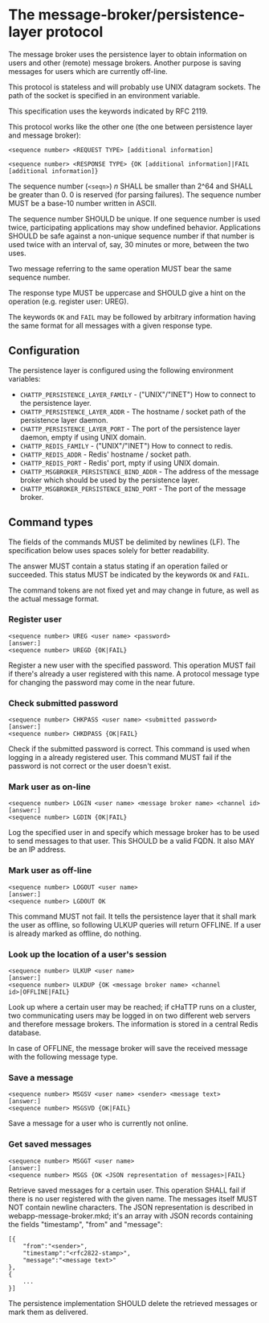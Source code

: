 # The message-broker/persistence-layer protocol

The message broker uses the persistence layer to obtain information
on users and other (remote) message brokers. Another purpose is saving messages
for users which are currently off-line.

This protocol is stateless and will probably use UNIX datagram sockets. The path of
the socket is specified in an environment variable.

This specification uses the keywords indicated by RFC 2119.

This protocol works like the other one (the one between persistence layer and message broker):

    <sequence number> <REQUEST TYPE> [additional information]

    <sequence number> <RESPONSE TYPE> {OK [additional information]|FAIL [additional information]}

The sequence number (`<seqn>`) *n* SHALL be smaller than 2^64 and SHALL be greater than 0. 0 is reserved (for parsing failures).
The sequence number MUST be a base-10 number written in ASCII.

The sequence number SHOULD be unique. If one sequence number is used twice, participating applications may show
undefined behavior. Applications SHOULD be safe against a non-unique sequence number if that number is used
twice with an interval of, say, 30 minutes or more, between the two uses.

Two message referring to the same operation MUST bear the same sequence number.

The response type MUST be uppercase and SHOULD give a hint on the operation (e.g. register user: UREG).

The keywords `OK` and `FAIL` may be followed by arbitrary information having the same format for all messages with
a given response type.

## Configuration

The persistence layer is configured using the following environment variables:

* `CHATTP_PERSISTENCE_LAYER_FAMILY` - ("UNIX"/"INET") How to connect to the persistence layer.
* `CHATTP_PERSISTENCE_LAYER_ADDR` - The hostname / socket path of the persistence layer daemon.
* `CHATTP_PERSISTENCE_LAYER_PORT` - The port of the persistence layer daemon, empty if using UNIX domain.
* `CHATTP_REDIS_FAMILY` - ("UNIX"/"INET") How to connect to redis.
* `CHATTP_REDIS_ADDR` - Redis' hostname / socket path.
* `CHATTP_REDIS_PORT` - Redis' port,  mpty if using UNIX domain.
* `CHATTP_MSGBROKER_PERSISTENCE_BIND_ADDR` - The address of the message broker which should be used by the persistence layer.
* `CHATTP_MSGBROKER_PERSISTENCE_BIND_PORT` - The port of the message broker.

## Command types

The fields of the commands MUST be delimited by newlines (LF). The specification below uses
spaces solely for better readability.

The answer MUST contain a status stating if an operation failed or succeeded. This status MUST be indicated
by the keywords `OK` and `FAIL`.

The command tokens are not fixed yet and may change in future, as well as the actual message format.

### Register user

    <sequence number> UREG <user name> <password>
    [answer:]
    <sequence number> UREGD {OK|FAIL}

Register a new user with the specified password. This operation MUST fail if there's already a user registered
with this name. A protocol message type for changing the password may come in the near future.

### Check submitted password

    <sequence number> CHKPASS <user name> <submitted password>
    [answer:]
    <sequence number> CHKDPASS {OK|FAIL}

Check if the submitted password is correct. This command is used when logging in a already registered user. This command
MUST fail if the password is not correct or the user doesn't exist.

### Mark user as on-line

    <sequence number> LOGIN <user name> <message broker name> <channel id>
    [answer:]
    <sequence number> LGDIN {OK|FAIL}

Log the specified user in and specify which message broker has to be used to send messages to that user. This SHOULD
be a valid FQDN. It also MAY be an IP address.

### Mark user as off-line

    <sequence number> LOGOUT <user name>
    [answer:]
    <sequence number> LGDOUT OK

This command MUST not fail. It tells the persistence layer that it shall mark the user as offline, so following ULKUP
queries will return OFFLINE. If a user is already marked as offline, do nothing.

### Look up the location of a user's session

    <sequence number> ULKUP <user name>
    [answer:]
    <sequence number> ULKDUP {OK <message broker name> <channel id>|OFFLINE|FAIL}

Look up where a certain user may be reached; if cHaTTP runs on a cluster, two communicating users may be logged in
on two different web servers and therefore message brokers. The information is stored in a central Redis database.

In case of OFFLINE, the message broker will save the received message with the following message type.

### Save a message

    <sequence number> MSGSV <user name> <sender> <message text>
    [answer:]
    <sequence number> MSGSVD {OK|FAIL}

Save a message for a user who is currently not online.

### Get saved messages

    <sequence number> MSGGT <user name>
    [answer:]
    <sequence number> MSGS {OK <JSON representation of messages>|FAIL}

Retrieve saved messages for a certain user. This operation SHALL fail if there is no user registered with the given name.
The messages itself MUST NOT contain newline characters. The JSON representation is described in webapp-message-broker.mkd;
it's an array with JSON records containing the fields "timestamp", "from" and "message":

    [{
        "from":"<sender>",
        "timestamp":"<rfc2822-stamp>",
        "message":"<message text>"
    },
    {
        ...
    }]

The persistence implementation SHOULD delete the retrieved messages or mark them as delivered.

